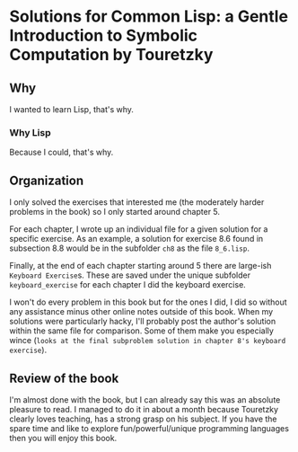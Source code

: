 # Solutions for Common Lisp: a Gentle Introduction to Symbolic Computation by Touretzky

## Why

I wanted to learn Lisp, that's why.

### Why Lisp

Because I could, that's why.

## Organization

I only solved the exercises that interested me (the moderately harder problems in the book) so I only started around chapter 5.

For each chapter, I wrote up an individual file for a given solution for a specific exercise. As an example, a solution for exercise 8.6 found in
subsection 8.8 would be in the subfolder `ch8` as the file `8_6.lisp`.

Finally, at the end of each chapter starting around 5 there are large-ish `Keyboard Exercise`s. These are saved under the unique subfolder `keyboard_exercise` for
each chapter I did the keyboard exercise.

I won't do every problem in this book but for the ones I did, I did so without any assistance minus other online notes outside of this book. When my solutions were
particularly hacky, I'll probably post the author's solution within the same file for comparison. Some of them make you especially wince (`looks at the final subproblem solution in chapter 8's keyboard exercise`).

## Review of the book

I'm almost done with the book, but I can already say this was an absolute pleasure to read. I managed to do it in about a month because Touretzky clearly loves teaching, has a strong grasp
on his subject. If you have the spare time and like to explore fun/powerful/unique programming languages then you will enjoy this book.
